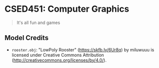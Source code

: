 # CSED451: Computer Graphics

> It's all fun and games

## Model Credits

- `rooster.obj`: "LowPoly Rooster" (https://skfb.ly/6Ur8q) by miluwuuu is licensed under Creative Commons Attribution (http://creativecommons.org/licenses/by/4.0/).
